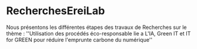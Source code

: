 # RecherchesEreiLab
Nous présentons les différentes étapes des travaux de Recherches sur le thème : ''Utilisation des procédés éco-responsable lie a L'IA, Green IT et IT for GREEN pour réduire l'emprunte carbone du numérique''
